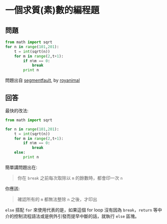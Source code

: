 # 一個求質(素)數的編程題

## 問題

```python
from math import sqrt
for n in range(101,201):
    t = int(sqrt(n))
    for m in range(2,t+1):
        if n%m == 0:
            break
        print n
```

問題出自 [segmentfault](https://segmentfault.com/q/1010000005774060/a-1020000005774752), by [royanimal](https://segmentfault.com/u/royanimal)

## 回答

最快的改法:

```python
from math import sqrt

for n in range(101,201):
    t = int(sqrt(n))
    for m in range(2,t+1):
        if n%m == 0:
            break
    else:
        print n
```

簡單講問題出在:

> 你在 `break` 之前每次取除以 `m` 的餘數時，都會印一次 `n`

你應該:

> 確認所有的 `m` 都無法整除 `n` 之後，才印出

`else` 搭配 `for` 來使用代表的是，如果這個 for loop 沒有因為 `break`，`return` 等中介的控制流程語法或是例外引發而提早中斷的話，就執行 `else` 區塊。
